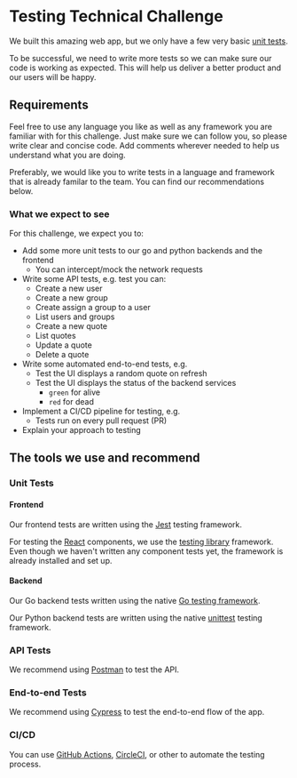 # Testing Technical Challenge

We built this amazing web app, but we only have a few very basic
[unit tests][unit].

To be successful, we need to write more tests so we can make sure our code is
working as expected. This will help us deliver a better product and our users
will be happy.

## Requirements

Feel free to use any language you like as well as any framework you are familiar
with for this challenge. Just make sure we can follow you, so please write clear
and concise code. Add comments wherever needed to help us understand what you
are doing.

Preferably, we would like you to write tests in a language and framework that is
already familar to the team. You can find our recommendations below.

### What we expect to see

For this challenge, we expect you to:

- Add some more unit tests to our go and python backends and the frontend
  - You can intercept/mock the network requests
- Write some API tests, e.g. test you can:
  - Create a new user
  - Create a new group
  - Create assign a group to a user
  - List users and groups
  - Create a new quote
  - List quotes
  - Update a quote
  - Delete a quote
- Write some automated end-to-end tests, e.g.
  - Test the UI displays a random quote on refresh
  - Test the UI displays the status of the backend services
    - `green` for alive
    - `red` for dead
- Implement a CI/CD pipeline for testing, e.g.
  - Tests run on every pull request (PR)
- Explain your approach to testing

## The tools we use and recommend

### Unit Tests

#### Frontend

Our frontend tests are written using the [Jest][jest] testing framework.

For testing the [React][react] components, we use the
[testing library][testing-library] framework. Even though we haven't written any
component tests yet, the framework is already installed and set up.

#### Backend

Our Go backend tests written using the native [Go testing framework][go].

Our Python backend tests are written using the native [unittest][unittest]
testing framework.

### API Tests

We recommend using [Postman][postman] to test the API.

### End-to-end Tests

We recommend using [Cypress][cypress] to test the end-to-end flow of the app.

### CI/CD

You can use [GitHub Actions][gh-actions], [CircleCI][circleci], or other to
automate the testing process.

<!-- References -->

[circleci]: https://circleci.com/
[cypress]: https://www.cypress.io/
[go]: https://golang.org/pkg/testing/
[jest]: https://jestjs.io/
[postman]: https://www.getpostman.com/
[react]: https://reactjs.org/
[testing-library]: https://testing-library.com/
[unit]: ../README.md#tests
[unittest]: https://docs.python.org/3/library/unittest.html
[gh-actions]: https://docs.github.com/en/actions
